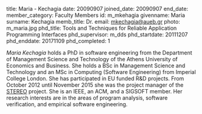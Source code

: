 title: Maria - Kechagia
date: 20090907
joined_date: 20090907
end_date: 
member_category: Faculty Members
id: m_mkehagia
givenname: Maria
surname: Kechagia
memb_title: Dr.
email: mkechagia@aueb.gr
photo: m_maria.jpg
phd_title: Tools and Techniques for Reliable Application Programming Interfaces
phd_supervisor: m_dds
phd_startdate: 20111207
phd_enddate: 20171109
phd_completed: 1

_Maria Kechagia_ holds a PhD in software engineering from the Department of Management Science and Technology of the Athens University of Economics and Business. She holds a BSc in Management Science and Technology and an MSc in Computing (Software Engineering) from Imperial College London. She has participated in EU funded R&D projects. From October 2012 until November 2015 she was the project manager of the [STEREO](../projects/p_stereo.html) project. She is an IEEE, an ACM, and a SIGSOFT member. Her research interests are in the areas of program analysis, software verification, and empirical software engineering.
